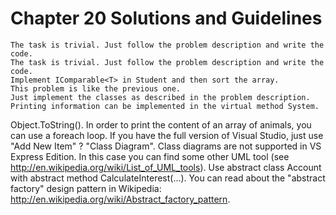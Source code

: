 # Chapter 20 Solutions and Guidelines

	The task is trivial. Just follow the problem description and write the code.
	The task is trivial. Just follow the problem description and write the code.
	Implement IComparable<T> in Student and then sort the array.
	This problem is like the previous one.
	Just implement the classes as described in the problem description.
	Printing information can be implemented in the virtual method System.
Object.ToString(). In order to print the content of an array of animals, you can use a foreach loop.
	If you have the full version of Visual Studio, just use "Add New Item" ? "Class Diagram". Class diagrams are not supported in VS Express Edition. In this case you can find some other UML tool (see <http://en.wikipedia.org/wiki/List_of_UML_tools>).
	Use abstract class Account with abstract method CalculateInterest(…).
	You can read about the "abstract factory" design pattern in Wikipedia: <http://en.wikipedia.org/wiki/Abstract_factory_pattern>.